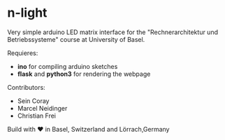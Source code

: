 # n-light

Very simple arduino LED matrix interface for the "Rechnerarchitektur und Betriebssysteme" course at University of Basel.

Requieres:
* **ino** for compiling arduino sketches
* **flask** and **python3** for rendering the webpage

Contributors:
* Sein Coray
* Marcel Neidinger
* Christian Frei

Build with :heart: in Basel, Switzerland and Lörrach,Germany
